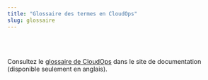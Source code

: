 ```yaml
---
title: "Glossaire des termes en CloudOps"
slug: glossaire
---
```


<br>
<br>

Consultez le <a href="https://docs.cloudops.com/#/quickstart/glossary" target="_blank">glossaire de CloudOps</a> dans le site de documentation (disponible seulement en anglais).

<br>
<br>
<br>